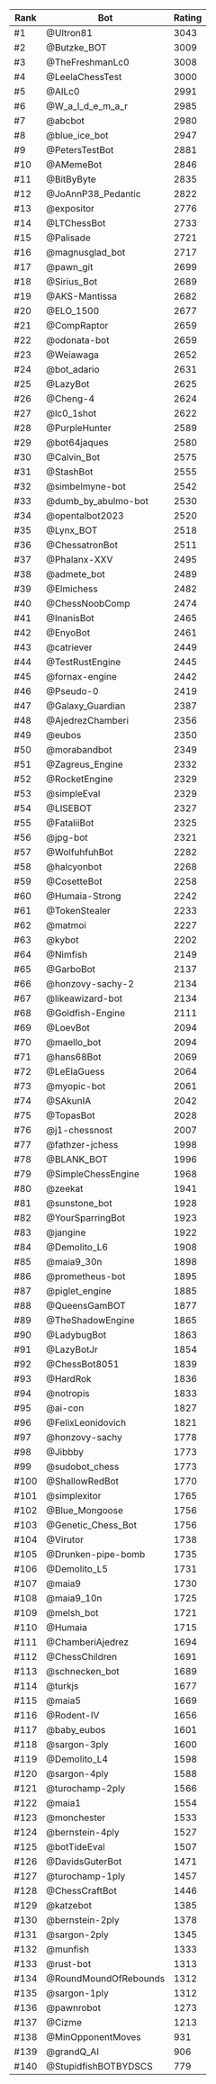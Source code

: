 Rank|Bot|Rating
---|---|---
#1|@Ultron81|3043
#2|@Butzke_BOT|3009
#3|@TheFreshmanLc0|3008
#4|@LeelaChessTest|3000
#5|@AILc0|2991
#6|@W_a_l_d_e_m_a_r|2985
#7|@abcbot|2980
#8|@blue_ice_bot|2947
#9|@PetersTestBot|2881
#10|@AMemeBot|2846
#11|@BitByByte|2835
#12|@JoAnnP38_Pedantic|2822
#13|@expositor|2776
#14|@LTChessBot|2733
#15|@Palisade|2721
#16|@magnusglad_bot|2717
#17|@pawn_git|2699
#18|@Sirius_Bot|2689
#19|@AKS-Mantissa|2682
#20|@ELO_1500|2677
#21|@CompRaptor|2659
#22|@odonata-bot|2659
#23|@Weiawaga|2652
#24|@bot_adario|2631
#25|@LazyBot|2625
#26|@Cheng-4|2624
#27|@lc0_1shot|2622
#28|@PurpleHunter|2589
#29|@bot64jaques|2580
#30|@Calvin_Bot|2575
#31|@StashBot|2555
#32|@simbelmyne-bot|2542
#33|@dumb_by_abulmo-bot|2530
#34|@opentalbot2023|2520
#35|@Lynx_BOT|2518
#36|@ChessatronBot|2511
#37|@Phalanx-XXV|2495
#38|@admete_bot|2489
#39|@Elmichess|2482
#40|@ChessNoobComp|2474
#41|@InanisBot|2465
#42|@EnyoBot|2461
#43|@catriever|2449
#44|@TestRustEngine|2445
#45|@fornax-engine|2442
#46|@Pseudo-0|2419
#47|@Galaxy_Guardian|2387
#48|@AjedrezChamberi|2356
#49|@eubos|2350
#50|@morabandbot|2349
#51|@Zagreus_Engine|2332
#52|@RocketEngine|2329
#53|@simpleEval|2329
#54|@LISEBOT|2327
#55|@FataliiBot|2325
#56|@jpg-bot|2321
#57|@WolfuhfuhBot|2282
#58|@halcyonbot|2268
#59|@CosetteBot|2258
#60|@Humaia-Strong|2242
#61|@TokenStealer|2233
#62|@matmoi|2227
#63|@kybot|2202
#64|@Nimfish|2149
#65|@GarboBot|2137
#66|@honzovy-sachy-2|2134
#67|@likeawizard-bot|2134
#68|@Goldfish-Engine|2111
#69|@LoevBot|2094
#70|@maello_bot|2094
#71|@hans68Bot|2069
#72|@LeElaGuess|2064
#73|@myopic-bot|2061
#74|@SAkunIA|2042
#75|@TopasBot|2028
#76|@j1-chessnost|2007
#77|@fathzer-jchess|1998
#78|@BLANK_BOT|1996
#79|@SimpleChessEngine|1968
#80|@zeekat|1941
#81|@sunstone_bot|1928
#82|@YourSparringBot|1923
#83|@jangine|1922
#84|@Demolito_L6|1908
#85|@maia9_30n|1898
#86|@prometheus-bot|1895
#87|@piglet_engine|1885
#88|@QueensGamBOT|1877
#89|@TheShadowEngine|1865
#90|@LadybugBot|1863
#91|@LazyBotJr|1854
#92|@ChessBot8051|1839
#93|@HardRok|1836
#94|@notropis|1833
#95|@ai-con|1827
#96|@FelixLeonidovich|1821
#97|@honzovy-sachy|1778
#98|@Jibbby|1773
#99|@sudobot_chess|1773
#100|@ShallowRedBot|1770
#101|@simplexitor|1765
#102|@Blue_Mongoose|1756
#103|@Genetic_Chess_Bot|1756
#104|@Virutor|1738
#105|@Drunken-pipe-bomb|1735
#106|@Demolito_L5|1731
#107|@maia9|1730
#108|@maia9_10n|1725
#109|@melsh_bot|1721
#110|@Humaia|1715
#111|@ChamberiAjedrez|1694
#112|@ChessChildren|1691
#113|@schnecken_bot|1689
#114|@turkjs|1677
#115|@maia5|1669
#116|@Rodent-IV|1656
#117|@baby_eubos|1601
#118|@sargon-3ply|1600
#119|@Demolito_L4|1598
#120|@sargon-4ply|1588
#121|@turochamp-2ply|1566
#122|@maia1|1554
#123|@monchester|1533
#124|@bernstein-4ply|1527
#125|@botTideEval|1507
#126|@DavidsGuterBot|1471
#127|@turochamp-1ply|1457
#128|@ChessCraftBot|1446
#129|@katzebot|1385
#130|@bernstein-2ply|1378
#131|@sargon-2ply|1345
#132|@munfish|1333
#133|@rust-bot|1313
#134|@RoundMoundOfRebounds|1312
#135|@sargon-1ply|1312
#136|@pawnrobot|1273
#137|@Cizme|1213
#138|@MinOpponentMoves|931
#139|@grandQ_AI|906
#140|@StupidfishBOTBYDSCS|779
